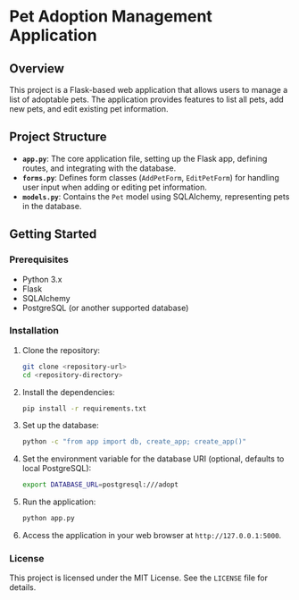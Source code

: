 # Pet Adoption Management Application

## Overview

This project is a Flask-based web application that allows users to manage a list of adoptable pets. The application provides features to list all pets, add new pets, and edit existing pet information.

## Project Structure

- **`app.py`**: The core application file, setting up the Flask app, defining routes, and integrating with the database.
- **`forms.py`**: Defines form classes (`AddPetForm`, `EditPetForm`) for handling user input when adding or editing pet information.
- **`models.py`**: Contains the `Pet` model using SQLAlchemy, representing pets in the database.

## Getting Started

### Prerequisites

- Python 3.x
- Flask
- SQLAlchemy
- PostgreSQL (or another supported database)

### Installation

1. Clone the repository:
   ```bash
   git clone <repository-url>
   cd <repository-directory>
   ```

2. Install the dependencies:
   ```bash
   pip install -r requirements.txt
   ```

3. Set up the database:
   ```bash
   python -c "from app import db, create_app; create_app()"
   ```

4. Set the environment variable for the database URI (optional, defaults to local PostgreSQL):
   ```bash
   export DATABASE_URL=postgresql:///adopt
   ```

5. Run the application:
   ```bash
   python app.py
   ```

6. Access the application in your web browser at `http://127.0.0.1:5000`.

### License

This project is licensed under the MIT License. See the `LICENSE` file for details.
